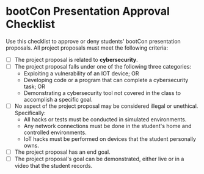 # bootCon Presentation Approval Checklist

Use this checklist to approve or deny students' bootCon presentation proposals. All project proposals must meet the following criteria:

- [ ] The project proposal is related to **cybersecurity**. 
- [ ] The project proposal falls under one of the following three categories:
    - Exploiting a vulnerability of an IOT device; OR
    - Developing code or a program that can complete a cybersecurity task; OR
    - Demonstrating a cybersecurity tool not covered in the class to accomplish a specific goal.
- [ ] No aspect of the project proposal may be considered illegal or unethical. Specifically:
    - All hacks or tests must be conducted in simulated environments.
    - Any network connections must be done in the student's home and controlled environments.
    - IoT hacks must be performed on devices that the student personally owns.
- [ ] The project proposal has an end goal.
- [ ] The project proposal's goal can be demonstrated, either live or in a video that the student records.
